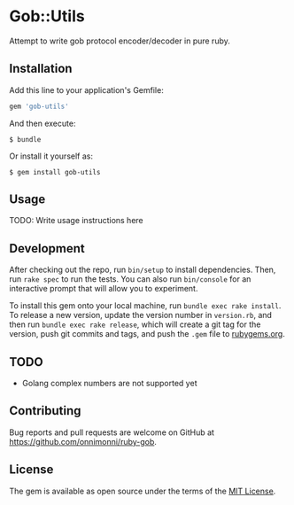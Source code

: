 # Gob::Utils

Attempt to write gob protocol encoder/decoder in pure ruby.

## Installation

Add this line to your application's Gemfile:

```ruby
gem 'gob-utils'
```

And then execute:

    $ bundle

Or install it yourself as:

    $ gem install gob-utils

## Usage

TODO: Write usage instructions here

## Development

After checking out the repo, run `bin/setup` to install dependencies. Then, run `rake spec` to run the tests. You can also run `bin/console` for an interactive prompt that will allow you to experiment.

To install this gem onto your local machine, run `bundle exec rake install`. To release a new version, update the version number in `version.rb`, and then run `bundle exec rake release`, which will create a git tag for the version, push git commits and tags, and push the `.gem` file to [rubygems.org](https://rubygems.org).

## TODO
* Golang complex numbers are not supported yet

## Contributing

Bug reports and pull requests are welcome on GitHub at https://github.com/onnimonni/ruby-gob.

## License

The gem is available as open source under the terms of the [MIT License](https://opensource.org/licenses/MIT).
